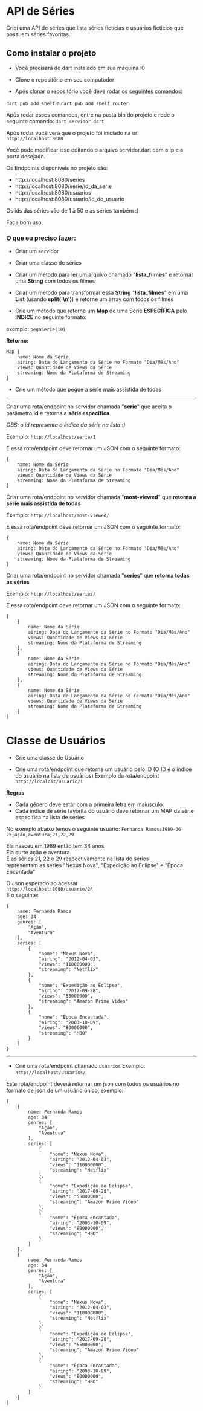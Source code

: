 # API de Séries 
Criei uma API de séries que lista séries fictícias e usuários ficticios que possuem séries favoritas.

## Como instalar o projeto
- Você precisará do dart instalado em sua máquina :0


- Clone o repositório em seu computador
- Após clonar o repositório você deve rodar os seguintes comandos:

`dart pub add shelf` e `dart pub add shelf_router`

Após rodar esses comandos, entre na pasta bin do projeto e rode o seguinte comando:
`dart servidor.dart`

Após rodar você verá que o projeto foi iniciado na url `http://localhost:8080`

Você pode modificar isso editando o arquivo servidor.dart com o ip e a porta desejado.

Os Endpoints disponíveis no projeto são:

- http://localhost:8080/series
- http://localhost:8080/serie/id_da_serie
- http://localhost:8080/usuarios
- http://localhost:8080/usuario/id_do_usuario

Os ids das séries vão de 1 à 50 e as séries também :)

Faça bom uso.


### O que eu preciso fazer:
- Criar um servidor
- Criar uma classe de séries

- Criar um método para ler um arquivo chamado "**lista_filmes**" e retornar uma **String** com todos os filmes

- Criar um método para transformar essa **String** "**lista_filmes**" em uma **List** (usando **split('\n')**) e retorne um array com todos os filmes

- Crie um método que retorne um **Map** de uma Série **ESPECÍFICA** pelo **INDICE** no seguinte formato:

exemplo: ``pegaSerie(10)``

**Retorno:**
```
Map {
    name: Nome da Série
    airing: Data do Lançamento da Série no Formato "Dia/Mês/Ano"
    views: Quantidade de Views da Série
    streaming: Nome da Plataforma de Streaming
}
```

- Crie um método que pegue a série mais assistida de todas

---

Criar uma rota/endpoint no servidor chamada "**serie**" que aceita o parâmetro **id** e retorna a **série específica**

*OBS: o id representa o índice da série na lista :)*

Exemplo: ``http://localhost/serie/1``

E essa rota/endpoint deve retornar um JSON com o seguinte formato:
```
{
    name: Nome da Série
    airing: Data do Lançamento da Série no Formato "Dia/Mês/Ano"
    views: Quantidade de Views da Série
    streaming: Nome da Plataforma de Streaming
}
```

Criar uma rota/endpoint no servidor chamada "**most-viewed**" que **retorna a série mais assistida de todas**

Exemplo: ```http://localhost/most-viewed/```

E essa rota/endpoint deve retornar um JSON com o seguinte formato:
```
{
    name: Nome da Série
    airing: Data do Lançamento da Série no Formato "Dia/Mês/Ano"
    views: Quantidade de Views da Série
    streaming: Nome da Plataforma de Streaming
}
```

Criar uma rota/endpoint no servidor chamada "**series**" que **retorna todas as séries**

Exemplo: ```http://localhost/series/```

E essa rota/endpoint deve retornar um JSON com o seguinte formato:
```
[
    {
        name: Nome da Série
        airing: Data do Lançamento da Série no Formato "Dia/Mês/Ano"
        views: Quantidade de Views da Série
        streaming: Nome da Plataforma de Streaming
    },
    {
        name: Nome da Série
        airing: Data do Lançamento da Série no Formato "Dia/Mês/Ano"
        views: Quantidade de Views da Série
        streaming: Nome da Plataforma de Streaming
    },
    {
        name: Nome da Série
        airing: Data do Lançamento da Série no Formato "Dia/Mês/Ano"
        views: Quantidade de Views da Série
        streaming: Nome da Plataforma de Streaming
    }
]
```
# Classe de Usuários
 - Crie uma classe de Usuário

 - Crie uma rota/endpoint que retorne um usuário pelo ID (O ID é o indice do usuário na lista de usuários)
Exemplo da rota/endpoint ``http://localost/usuario/1``

<b>Regras</b>
 - Cada gênero deve estar com a primeira letra em maiusculo.
 - Cada indice de série favorita do usuário deve retornar um MAP da série especifica na lista de séries

No exemplo abaixo temos o seguinte usuário:
```Fernanda Ramos;1989-06-25;ação,aventura;21,22,29```

Ela nasceu em 1989 então tem 34 anos   
Ela curte ação e aventura    
E as séries 21, 22 e 29 respectivamente na lista de séries    
representam as séries "Nexus Nova", "Expedição ao Eclipse" e "Época Encantada"     

O Json esperado ao acessar     
```http://localhost:8080/usuario/24```     
É o seguinte:    
 
```
{
    name: Fernanda Ramos
    age: 34
    genres: [
        "Ação",
        "Aventura"
    ],
    series: [
        {
            "nome": "Nexus Nova",
            "airing": "2012-04-03",
            "views": "110000000",
            "streaming": "Netflix"
        },
        {
            "nome": "Expedição ao Eclipse",
            "airing": "2017-09-28",
            "views": "55000000",
            "streaming": "Amazon Prime Video"
        },
        {
            "nome": "Época Encantada",
            "airing": "2003-10-09",
            "views": "80000000",
            "streaming": "HBO"
        }
    ]
}
```

---
 - Crie uma rota/endpoint chamado ```usuarios```
Exemplo: ```http://localhost/usuarios/```

Este rota/endpoint deverá retornar um json com todos os usuários no formato de json de um usuário único, exemplo:
```
[
    {
        name: Fernanda Ramos
        age: 34
        genres: [
            "Ação",
            "Aventura"
        ],
        series: [
            {
            	"nome": "Nexus Nova",
            	"airing": "2012-04-03",
            	"views": "110000000",
            	"streaming": "Netflix"
            },
            {
            	"nome": "Expedição ao Eclipse",
            	"airing": "2017-09-28",
            	"views": "55000000",
            	"streaming": "Amazon Prime Video"
            },
            {
            	"nome": "Época Encantada",
            	"airing": "2003-10-09",
            	"views": "80000000",
            	"streaming": "HBO"
            }
        ]
    },
    {
        name: Fernanda Ramos
        age: 34
        genres: [
            "Ação",
            "Aventura"
        ],
        series: [
            {
            	"nome": "Nexus Nova",
            	"airing": "2012-04-03",
            	"views": "110000000",
            	"streaming": "Netflix"
            },
            {
            	"nome": "Expedição ao Eclipse",
            	"airing": "2017-09-28",
            	"views": "55000000",
            	"streaming": "Amazon Prime Video"
            },
            {
            	"nome": "Época Encantada",
            	"airing": "2003-10-09",
            	"views": "80000000",
            	"streaming": "HBO"
            }
        ]
    }
]
